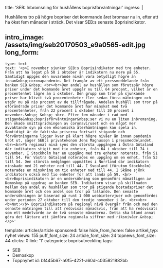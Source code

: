 title: 'SEB: Inbromsning för hushållens boprisförväntningar'
ingress: |
  <p>Hushållens tro på högre bopriser det kommande året bromsar nu in, efter att ha ökat fem månader i sträck. Det visar SEB:s senaste Boprisindikator.
  </p>
  
intro_image: /assets/img/seb20170503_e9a0565-edit.jpg
long_form:
  -
    type: text
    text: '<p>I november sjunker SEB:s Boprisindikator med tre enheter. Från att ha legat på 58 i oktober är indikatorn nu nere på 55. Samtidigt uppges den nuvarande nivån vara betydligt högre än innan&nbsp;coronapandemin. Det framgår av ett pressmeddelande från banken SEB.&nbsp; <br><br>Den andel av hushållen som förutspår högre priser under det kommande året uppgår nu till 64 procent, vilket är en procentenhet lägre än i oktober. Den grupp som tror på sjunkande priser har blivit två procentenheter fler sedan förra mätningen och utgör nu på nio procent av de tillfrågade. Andelen hushåll som tror på oförändrade priser det kommande året har minskat med två procentenheter, från 22 procent i oktober till 20 procent i november.&nbsp; &nbsp; <br>– Efter fem månader i rad med stigande&nbsp;boprisförväntningar&nbsp;ser vi nu en liten inbromsning. Den ökade smittspridningen av coronaviruset och en något mer avvaktande syn på den ekonomiska återhämtningen kan spela in. Samtidigt är de faktiska priserna fortsatt stigande och förväntningarna ligger kvar på klart högre nivåer än innan pandemin bröt ut, säger SEB:s privatekonom Jens Magnusson i pressmeddelandet. <br><br>På regional nivå syns den största uppgången i Östra Götaland där indikatorn stigit med tio enheter, från 64 i oktober till 74 i november. I Stockholm har en uppgång med tre enheter noterats, från 51 till 54. För Västra Götaland noterades en uppgång om en enhet, från 53 till 54. Den största nedgången uppmättes i Norrland där indikatorn minskade med 21 enheter ned till 44. I Svealand (förutom Stockholm) noterades en minskning om tio enheter ned till 44. I Skåne sjönk indikatorn också med tio enheter för att landa på 59. <br><br>Boprisindikatorn är en undersökning som genomförs månatligen av Demoskop på uppdrag av banken SEB. Indikatorn visar på skillnaden mellan den andel av hushållen som tror på stigande bostadspriser det kommande året och den andel som tror på fallande. Den senaste undersökningen är baserad på runt 1 000 webbintervjuer och genomfördes under perioden 27 oktober till den tredje november i år. <br><br><b>Not:</b> Boprisindikatorn på regional nivå övergår från och med den senaste mätningen till att redovisas månadsvis, från att ha redovisats som ett medelvärde av de två senaste månaderna. Detta ska bland annat göra det lättare att jämföra regionala siffror med riksnivåer.&nbsp;</p>'
template: articles/article
sponsored: false
hide_from_home: false
artikel_typ: nyhet
views: 155
puff_font_size: 24
article_font_size: 24
topnews_font_size: 44
clicks: 0
link: '1'
categories: boprisutveckling
tags:
  - SEB
  - Demoskop
  - Toppnyhet
id: bf445b67-a0f5-422f-a60d-c035821882bb
